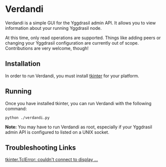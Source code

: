 # Verdandi

Verdandi is a simple GUI for the Yggdrasil admin API. It allows you to view information about your running Yggdrasil node.

At this time, only read operations are supported. Things like adding peers or changing your Yggdrasil configuration are currently out of scope. Contributions are very welcome, though!

## Installation

In order to run Verdandi, you must install [tkinter](https://docs.python.org/3/library/tkinter.html) for your platform.

## Running

Once you have installed tkinter, you can run Verdandi with the following command:

```
python ./verdandi.py
```

**Note:** You may have to run Verdandi as root, especially if your Yggdrasil admin API is configured to listed on a UNIX socket.

## Troubleshooting Links

[tkinter.TclError: couldn't connect to display ...](https://stackoverflow.com/a/59011769)
